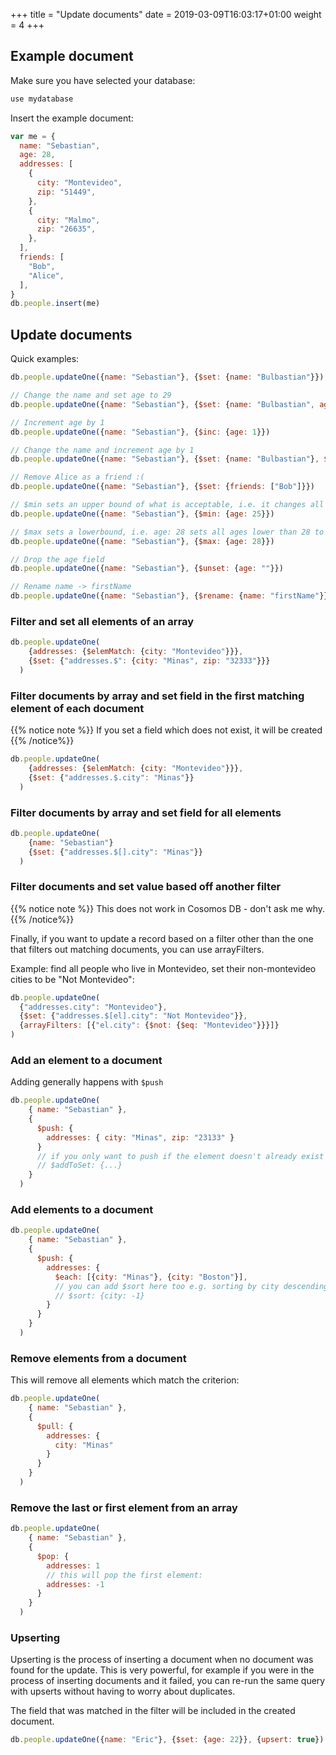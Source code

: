 +++
title = "Update documents"
date = 2019-03-09T16:03:17+01:00
weight = 4
+++

## Example document

Make sure you have selected your database:

```javascript
use mydatabase
```

Insert the example document:

```javascript
var me = {
  name: "Sebastian",
  age: 28,
  addresses: [
    {
      city: "Montevideo",
      zip: "51449",
    },
    {
      city: "Malmo",
      zip: "26635",
    },
  ],
  friends: [
    "Bob",
    "Alice",
  ],
}
db.people.insert(me)
```

## Update documents

Quick examples:

```javascript
db.people.updateOne({name: "Sebastian"}, {$set: {name: "Bulbastian"}})

// Change the name and set age to 29
db.people.updateOne({name: "Sebastian"}, {$set: {name: "Bulbastian", age: 29}})

// Increment age by 1
db.people.updateOne({name: "Sebastian"}, {$inc: {age: 1}})

// Change the name and increment age by 1
db.people.updateOne({name: "Sebastian"}, {$set: {name: "Bulbastian"}, $inc: {age: 1}})

// Remove Alice as a friend :(
db.people.updateOne({name: "Sebastian"}, {$set: {friends: ["Bob"]}})

// $min sets an upper bound of what is acceptable, i.e. it changes all values > 25 to 25
db.people.updateOne({name: "Sebastian"}, {$min: {age: 25}})

// $max sets a lowerbound, i.e. age: 28 sets all ages lower than 28 to 28
db.people.updateOne({name: "Sebastian"}, {$max: {age: 28}})

// Drop the age field
db.people.updateOne({name: "Sebastian"}, {$unset: {age: ""}})

// Rename name -> firstName
db.people.updateOne({name: "Sebastian"}, {$rename: {name: "firstName"}})
```

### Filter and set all elements of an array

```javascript
db.people.updateOne(
    {addresses: {$elemMatch: {city: "Montevideo"}}},
    {$set: {"addresses.$": {city: "Minas", zip: "32333"}}}
  )
```

### Filter documents by array and set field in the first matching element of each document

{{% notice note %}}
If you set a field which does not exist, it will be created
{{% /notice%}}

```javascript
db.people.updateOne(
    {addresses: {$elemMatch: {city: "Montevideo"}}},
    {$set: {"addresses.$.city": "Minas"}}
  )
```

### Filter documents by array and set field for all elements 

```javascript
db.people.updateOne(
    {name: "Sebastian"}
    {$set: {"addresses.$[].city": "Minas"}}
  )
```

### Filter documents and set value based off another filter

{{% notice note %}}
This does not work in Cosomos DB - don't ask me why.
{{% /notice%}}

Finally, if you want to update a record based on a filter other than the one that filters out matching documents, you can use arrayFilters.

Example: find all people who live in Montevideo, set their non-montevideo cities to be "Not Montevideo":

```javascript
db.people.updateOne(
  {"addresses.city": "Montevideo"},
  {$set: {"addresses.$[el].city": "Not Montevideo"}},
  {arrayFilters: [{"el.city": {$not: {$eq: "Montevideo"}}}]}
)
```

### Add an element to a document

Adding generally happens with `$push`

```javascript
db.people.updateOne(
    { name: "Sebastian" },
    {
      $push: {
        addresses: { city: "Minas", zip: "23133" }
      }
      // if you only want to push if the element doesn't already exist
      // $addToSet: {...}
    }
  )
```

### Add elements to a document

```javascript
db.people.updateOne(
    { name: "Sebastian" },
    {
      $push: {
        addresses: {
          $each: [{city: "Minas"}, {city: "Boston"}],
          // you can add $sort here too e.g. sorting by city descending
          // $sort: {city: -1}
        }
      }
    }
  )
```

### Remove elements from a document

This will remove all elements which match the criterion:

```javascript
db.people.updateOne(
    { name: "Sebastian" },
    {
      $pull: {
        addresses: {
          city: "Minas"
        }
      }
    }
  )
```

### Remove the last or first element from an array

```javascript
db.people.updateOne(
    { name: "Sebastian" },
    {
      $pop: {
        addresses: 1
        // this will pop the first element:
        addresses: -1
      }
    }
  )
```


### Upserting

Upserting is the process of inserting a document when no document was found for the update. This is very powerful, for example if you were in the process of inserting documents and it failed, you can re-run the same query with upserts without having to worry about duplicates.

The field that was matched in the filter will be included in the created document.

```javascript
db.people.updateOne({name: "Eric"}, {$set: {age: 22}}, {upsert: true})
```